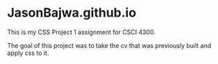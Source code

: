 # JasonBajwa.github.io

This is my CSS Project 1 assignment for CSCI 4300.

The goal of this project was to take the cv that was previously built and apply css to it.
